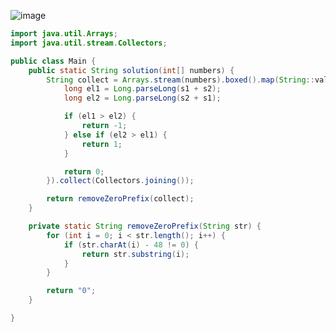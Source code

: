 ![image](https://github.com/koreaIT-study/programmers/assets/67637716/c7483df7-bc0c-4dad-b368-ba66ab59a2b8)


``` java
import java.util.Arrays;
import java.util.stream.Collectors;

public class Main {
	public static String solution(int[] numbers) {
		String collect = Arrays.stream(numbers).boxed().map(String::valueOf).sorted((s1, s2) -> {
			long el1 = Long.parseLong(s1 + s2);
			long el2 = Long.parseLong(s2 + s1);

			if (el1 > el2) {
				return -1;
			} else if (el2 > el1) {
				return 1;
			}

			return 0;
		}).collect(Collectors.joining());

		return removeZeroPrefix(collect);
	}

	private static String removeZeroPrefix(String str) {
		for (int i = 0; i < str.length(); i++) {
			if (str.charAt(i) - 48 != 0) {
				return str.substring(i);
			}
		}

		return "0";
	}

}

```  
